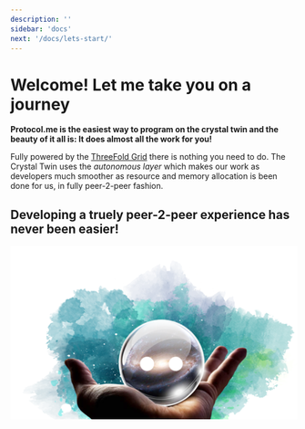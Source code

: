 ```yaml
---
description: ''
sidebar: 'docs'
next: '/docs/lets-start/'
---
```


# Welcome! Let me take you on a journey

**Protocol.me is the easiest way to program on the crystal twin and the beauty of it all is: It does almost all the work for you!**

Fully powered by the [ThreeFold Grid](https://threefold.io) there is nothing you need to do. The Crystal Twin uses the _autonomous layer_ which makes our work as developers much smoother as resource and memory allocation is been done for us, in fully peer-2-peer fashion. 

## Developing a truely peer-2-peer experience has never been easier!


![](./index/img/crystal-1.png)

